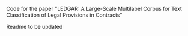 Code for the paper "LEDGAR: A Large-Scale Multilabel Corpus for Text Classification of Legal Provisions in Contracts"

Readme to be updated
